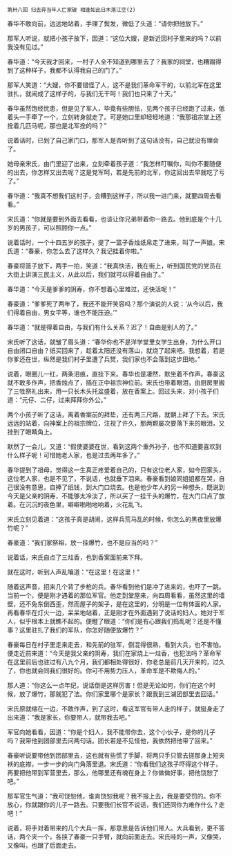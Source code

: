     第卅八回 归去异当年人亡家破 相逢如此日木落江空(2) 

   春华不敢向前，远远地站着，手理了鬓发，微低了头道：“请你把他放下。”

   那军人听说，就把小孩子放下，因道：“这位大嫂，是新近回村子里来的吗？以前我没有见过。”

   春华道：“今天我才回来，一村子人全不知道到哪里去了？我家的祠堂，也糟蹋得到了这种样子，我都不认得我自己的门了。”

   那军人笑道：“大嫂，你不要错怪了人，这不是我们革命军干的，以前北军在这里驻扎，就闹成了这样子的，与我们无干呵！我们也只来了十天。”

   春华虽然饱经忧患，但是见了军人，毕竟有些胆怯，见两个孩子已经跑了过来，低着头一手牵了一个，立刻转身就走了。可是她口里却轻轻地道：“我那祖宗堂上还拴着几匹马呢，那也是北军拴的吗？”

   说着话时，已到了自己家门口，那军人是否听到了这句话没有，自己就没有理会了。

   她母亲宋氏，由门里迎了出来，立刻牵着孩子道：“我怎样叮嘱你，叫你不要随便的出去，你怎样又出去呢？这是党军呵，若是先前的北军，你这回出去早就吃了亏了。”

   春华道：“我真不想我们这村子，会糟到这样子，所以我一进门来，就要四周去看看。”

   宋氏道：“你就是要到外面去看看，也该让你兄弟带着你一路去。他到底是个十几岁的男孩子，可以照顾你一点。”

   说着话时，一个十四五岁的孩子，提了一篮子香烛纸帛走了进来，叫了一声娘。宋氏道：“春豪，你怎么去了这样久？我记挂着你啦。”

   春豪将篮子放下，两手一拍，笑道：“我真快活，我在街上，听到国民党的党员在大街上讲演三民主义，从此以后，我们就可以得着自由了。”

   春华道：“今天是爹爹的阴寿，你不想着心里难过，还快活呢！”

   春豪道：“爹爹死了两年了，我还不能开笑容吗？那个演说的人说：‘从今以后，我们得着自由，男女平等，谁也不能压迫。’”

   春华道：“就是得着自由，与我们有什么关系？迟了！自由是别人的了。”

   宋氏听了这话，就皱了眉头道：“春华你也不是洋学堂里女学生出身，为什么开口自由闭口自由？纸买回来了，趁着太阳还没有落山，就烧了起来吧。我想着，若是你爹还在世，纵然是我们村子里遭了兵燹，我们家也不会落到这步田地。”

   说着，眼圈儿一红，两条泪痕，直挂下来。春华也是凄然，默坐着不作声。春豪这就不敢多作声，把香烛点了，插在正中祖宗神位前。宋氏也带着眼泪，由厨房里搬了三牲祭礼出来，用一只长木头托盆盛着，放在香案上。回过头来，对小孩子们道：“元仔、二仔，过来拜拜你外公。”

   两个小孩子听了这话，离着香案前的拜垫，还有两三尺路，就朝上拜了下去。宋氏远远的站着，向神案上的祖宗牌位，注视了许久，那两颗屡次要落下来的眼泪，又挂到了眼睛角上。

   默然了一会儿，又道：“假使婆婆在世，看到这两个重外孙子，也不知道要喜欢到什么样子呢！可惜她老人家，也是过去两年多了。”

   春华提到了祖母，觉得这一生真正疼爱着自己的，只有这位老人家，如今回家头，这位老人家，也是不见了，不说话，也就垂下泪来。春豪看到娘同姐姐都在哭，自己很没有意思，自捧了纸钱，到大门口烧去。也是他少年人的另一种想头，既说到今天是父亲的阴寿，不能够太冷淡了，所以买了一挂千头的爆竹，在大门口点了放着。在沉沉的夜色里，噼噼啪啪地响着，火花乱飞。

   宋氏立刻见着道：“这孩子真是胡闹，这样兵荒马乱的时候，你怎么的黑夜里放爆竹呢？”

   春豪道：“我们家祭祖，放一挂爆竹，也不是应当的吗？”

   说着话，宋氏自点了三炷香，也到香案面前来下拜。

   就在这时，听到人声乱嚷道：“在这里！在这里！”

   随着这声音，招来几个背了步枪的兵。春华看到他们是冲了进来的，也吓了一跳。当前一个，便是刚才遇着的那位军官。他走到堂屋来，向四周看看，虽然这里的墙壁，还不免东倒西歪，然而屋子的架子，是在这里的，分明是一位有体面的人家。再看春华在灯火一边，呆呆地站着，正是刚才在外面遇到了说话的妇人。她对于军人，似乎根本上就瞧不起的。便瞪了眼道：“你们是有心跟我们捣乱呢？还是不懂事？这里驻扎了我们的军队，你怎好随便放爆竹？”

   春豪每日在村子里走来走去，和先前的驻军，倒混得很熟，看到大兵，也不害怕。便走近前来道：“今天是我父亲的阴寿，我们在家烧上一炷香，也犯法吗？革命军在这里前后也驻过有八九个月，我们都相处得很好，你老总是前几天开来的，过久了，你也就会同我们很好的。你可不用势力压人，革命军是不欺侮人的。”

   那人道：“你这么一点年纪，说话倒是这样厉害！但是无论如何，你们在这个时候，放了爆竹，那就犯了法。你们家里哪个是家长？跟我到三湖团部里去回话。”

   宋氏原就缩在一边，不敢作声，到了这时，看这军官有带人走的样子，就挺身走了出来道：“我是家长，你要带人，就带我去吧。”

   军官向她看看，因道：“你是个妇人，我不能带你去，这个小伙子，是你的儿子吗？我带他到团部里去问两句话。团长若是不见怪他，我依然把他带了回来。”

   春豪听说要带他到团部里去，这也就有些慌了手脚，将两只手只管去搓那身上短夹袄的底襟，一步一步的向门角落里退。宋氏道：“你看我们这孩子吓得这个样子，再要把他带到军营里去，那么，他哪里还有魂在身上？你做做好事，把他饶恕了吧。”

   那军官生气道：“我可饶恕他，谁肯饶恕我呢？我不报上去，我是要受罚的。你不放心，你就跟你的儿子一路去。只要我们长官不说话，我们还同你为难作什么？走吧！”

   说着，将手对着带来的几个大兵一挥，那意思是告诉他们带人。大兵看到，更不答话，两个夹一个，各挟了春豪一只手臂，就向前面走去。宋氏哇的一声，又像哭，又像叫，也跟了后面走去。

